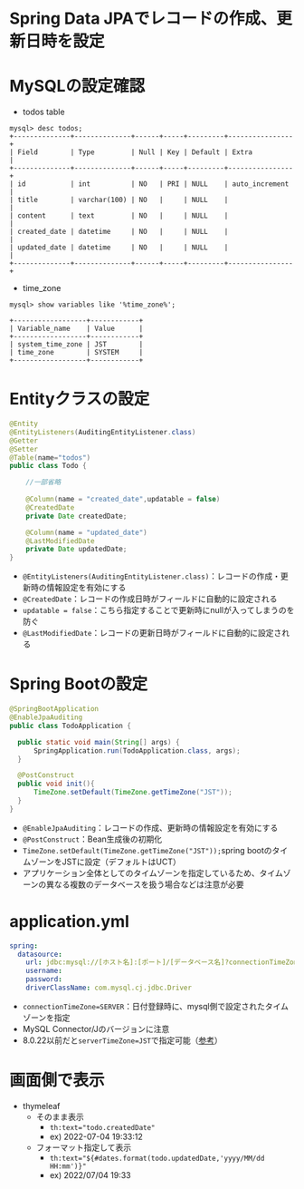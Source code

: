 # Spring Data JPAでレコードの作成、更新日時を設定

# MySQLの設定確認
* todos table
```
mysql> desc todos;
+--------------+--------------+------+-----+---------+----------------+
| Field        | Type         | Null | Key | Default | Extra          |
+--------------+--------------+------+-----+---------+----------------+
| id           | int          | NO   | PRI | NULL    | auto_increment |
| title        | varchar(100) | NO   |     | NULL    |                |
| content      | text         | NO   |     | NULL    |                |
| created_date | datetime     | NO   |     | NULL    |                |
| updated_date | datetime     | NO   |     | NULL    |                |
+--------------+--------------+------+-----+---------+----------------+
```
* time_zone
```
mysql> show variables like '%time_zone%';

+------------------+------------+
| Variable_name    | Value      |
+------------------+------------+
| system_time_zone | JST        |
| time_zone        | SYSTEM     |
+------------------+------------+
```

# Entityクラスの設定

```Todo.java
@Entity
@EntityListeners(AuditingEntityListener.class)
@Getter
@Setter
@Table(name="todos")
public class Todo {

    //一部省略
    
    @Column(name = "created_date",updatable = false)
    @CreatedDate
    private Date createdDate;

    @Column(name = "updated_date")
    @LastModifiedDate
    private Date updatedDate;
}
```
* `@EntityListeners(AuditingEntityListener.class)`：レコードの作成・更新時の情報設定を有効にする
* `@CreatedDate`：レコードの作成日時がフィールドに自動的に設定される
* `updatable = false`：こちら指定することで更新時にnullが入ってしまうのを防ぐ
* `@LastModifiedDate`：レコードの更新日時がフィールドに自動的に設定される

# Spring Bootの設定

  ```TodoApplication.java
  @SpringBootApplication
  @EnableJpaAuditing
  public class TodoApplication {

	public static void main(String[] args) {
		SpringApplication.run(TodoApplication.class, args);
	}

	@PostConstruct
	public void init(){
		TimeZone.setDefault(TimeZone.getTimeZone("JST"));
	}
  }
  ```
* `@EnableJpaAuditing`：レコードの作成、更新時の情報設定を有効にする
* `@PostConstruct`：Bean生成後の初期化
* `TimeZone.setDefault(TimeZone.getTimeZone("JST"));`spring bootのタイムゾーンをJSTに設定（デフォルトはUCT）
* アプリケーション全体としてのタイムゾーンを指定しているため、タイムゾーンの異なる複数のデータベースを扱う場合などは注意が必要

# application.yml
```application.yml
spring:
  datasource:
    url: jdbc:mysql://[ホスト名]:[ポート]/[データベース名]?connectionTimeZone=SERVER
    username:
    password: 
    driverClassName: com.mysql.cj.jdbc.Driver
```
* `connectionTimeZone=SERVER`：日付登録時に、mysql側で設定されたタイムゾーンを指定
* MySQL Connector/Jのバージョンに注意
* 8.0.22以前だと`serverTimeZone=JST`で指定可能（[参考](https://dev.mysql.com/doc/relnotes/connector-j/8.0/en/news-8-0-23.html)）

# 画面側で表示
* thymeleaf
    * そのまま表示
        * `th:text="todo.createdDate"`
        * ex) 2022-07-04 19:33:12
    * フォーマット指定して表示
        * `th:text="${#dates.format(todo.updatedDate,'yyyy/MM/dd HH:mm')}"`
        * ex) 2022/07/04 19:33